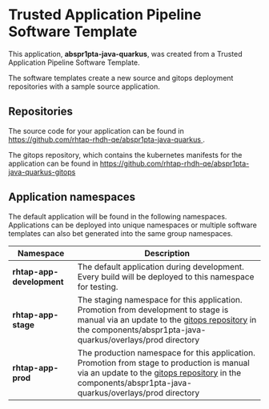 # Trusted Application Pipeline Software Template

This application, **abspr1pta-java-quarkus**, was created from a Trusted Application Pipeline Software Template.

The software templates create a new source and gitops deployment repositories with a sample source application. 

## Repositories

The source code for your application can be found in [https://github.com/rhtap-rhdh-qe/abspr1pta-java-quarkus ](https://github.com/rhtap-rhdh-qe/abspr1pta-java-quarkus ).
 
The gitops repository, which contains the kubernetes manifests for the application can be found in 
[https://github.com/rhtap-rhdh-qe/abspr1pta-java-quarkus-gitops ](https://github.com/rhtap-rhdh-qe/abspr1pta-java-quarkus-gitops ) 

## Application namespaces 

The default application will be found in the following namespaces. Applications can be deployed into unique namespaces or multiple software templates can also bet generated into the same group namespaces.  

|  Namespace   |  Description   |  
| -------- | -------- |   
| **rhtap-app-development** | The default application during development. Every build will be deployed to this namespace for testing. | 
| **rhtap-app-stage** | The staging namespace for this application. Promotion from development to stage is manual via an update to the [gitops repository](https://github.com/rhtap-rhdh-qe/abspr1pta-java-quarkus-gitops ) in the components/abspr1pta-java-quarkus/overlays/prod directory |  
| **rhtap-app-prod** | The production namespace for this application. Promotion from stage to production is manual via an update to the [gitops repository](https://github.com/rhtap-rhdh-qe/abspr1pta-java-quarkus-gitops ) in the components/abspr1pta-java-quarkus/overlays/prod directory | 